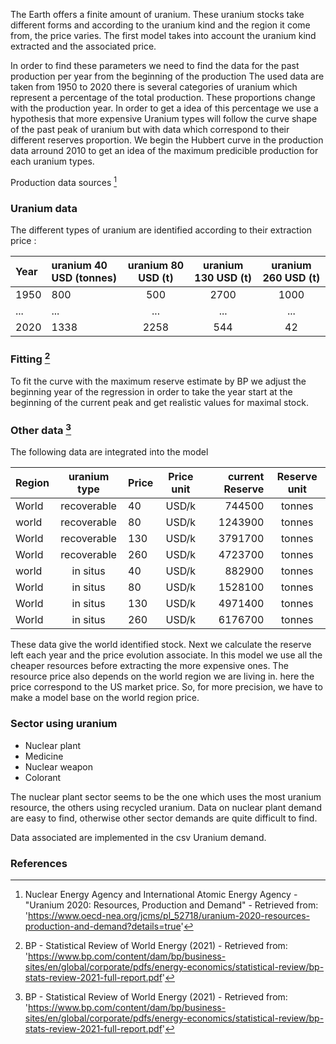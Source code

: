 The Earth offers a finite amount of uranium. These uranium stocks take different forms and according to the uranium kind and the region it come from, the price varies.
The first model takes into account the uranium kind extracted and the associated price.

In order to find these parameters we need to find the data for the past production per year from the beginning of the production
The used data are taken from 1950 to 2020 there is several categories of uranium which represent a percentage of the total production. These proportions change with the production year. In order to get a idea of this percentage we use a hypothesis that more expensive Uranium types will follow the curve shape of the past peak of uranium but with data which correspond to their different reserves proportion. We begin the Hubbert curve in the production data arround 2010 to get an idea of the maximum predicible production for each uranium types.

Production data sources [^2]

### Uranium data

The different types of uranium are identified according to their extraction price :

|Year |uranium 40 USD (tonnes)|uranium 80  USD (t)|uranium 130  USD (t)|uranium 260  USD (t)|
| :------- | :---------- | :-----------: | :---------: | :-----------------: |
|1950|800|500|2700|1000|
|...|...|...|...|...|
|2020|1338|2258|544|42|

### Fitting [^3]

To fit the curve with the maximum reserve estimate by BP we adjust the beginning year of the regression in order to take the year start at the beginning of the current peak and get realistic values for maximal stock.

### Other data [^3]

The following data are integrated into the model

|  Region  |uranium type  |   Price  | Price unit | current Reserve | Reserve unit |
| :------- | :--------:| :---------- | :-----------: | ---------: | :-----------------: |
| World  | recoverable|40 |USD/k|744500| tonnes |
| world  | recoverable|80 |USD/k|1243900| tonnes |
| World  |recoverable|130|USD/k| 3791700| tonnes |
| World  |recoverable|260|USD/k| 4723700| tonnes |
| world  |in situs|40|USD/k|882900 | tonnes |
| World  |in situs|80|USD/k|1528100| tonnes |
| World  |in situs|130|USD/k|4971400 |tonnes |
| World  |in situs| 260|USD/k| 6176700|tonnes |

These data give the world identified stock. Next we calculate the reserve left each year and the price evolution associate. In this model we use all the cheaper resources before extracting the more expensive ones.
The resource price also depends on the world region we are living in. here the price correspond to the US market price. So, for more precision, we have to make a model base on the world region price.

### Sector using uranium

* Nuclear plant
* Medicine
* Nuclear weapon
* Colorant

The nuclear plant sector seems to be the one which uses the most uranium resource, the others using recycled uranium. Data on nuclear plant demand are easy to find, otherwise other sector demands are quite difficult to find.

Data associated are implemented in the csv Uranium demand.

### References

[^2]: Nuclear Energy Agency and International Atomic Energy Agency - "Uranium 2020: Resources, Production and Demand" - Retrieved from: 'https://www.oecd-nea.org/jcms/pl_52718/uranium-2020-resources-production-and-demand?details=true'
[^3]: BP - Statistical Review of World Energy (2021) - Retrieved from: 'https://www.bp.com/content/dam/bp/business-sites/en/global/corporate/pdfs/energy-economics/statistical-review/bp-stats-review-2021-full-report.pdf'
